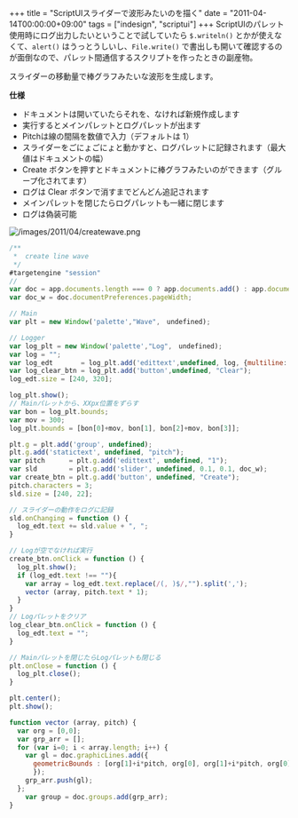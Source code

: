+++
title = "ScriptUIスライダーで波形みたいのを描く"
date = "2011-04-14T00:00:00+09:00"
tags = ["indesign", "scriptui"]
+++
ScriptUIのパレット使用時にログ出力したいということで試していたら  `$.writeln()` とかが使えなくて、`alert()` はうっとうしいし、`File.write()` で書出しも開いて確認するのが面倒なので、パレット間通信するスクリプトを作ったときの副産物。

スライダーの移動量で棒グラフみたいな波形を生成します。

**仕様**


  - ドキュメントは開いていたらそれを、なければ新規作成します
  - 実行するとメインパレットとログパレットが出ます
  - Pitchは線の間隔を数値で入力（デフォルトは 1）
  - スライダーをごにょごにょと動かすと、ログパレットに記録されます（最大値はドキュメントの幅）
  - Create ボタンを押すとドキュメントに棒グラフみたいのができます（グループ化されてます）
  - ログは Clear ボタンで消すまでどんどん追記されます
  - メインパレットを閉じたらログパレットも一緒に閉じます
  - ログは偽装可能

![/images/2011/04/createwave.png](/images/2011/04/createwave.png)

```js
/**
 *  create line wave
 */
#targetengine "session"
// 
var doc = app.documents.length === 0 ? app.documents.add() : app.documents[0];
var doc_w = doc.documentPreferences.pageWidth;

// Main
var plt = new Window('palette',"Wave",　undefined);

// Logger
var log_plt = new Window('palette',"Log",　undefined);
var log = "";
var log_edt       = log_plt.add('edittext',undefined, log, {multiline: true});
var log_clear_btn = log_plt.add('button',undefined, "Clear");
log_edt.size = [240, 320];

log_plt.show();
// Mainパレットから、XXpx位置をずらす
var bon = log_plt.bounds;
var mov = 300; 
log_plt.bounds = [bon[0]+mov, bon[1], bon[2]+mov, bon[3]];

plt.g = plt.add('group', undefined);
plt.g.add('statictext', undefined, "pitch");
var pitch      = plt.g.add('edittext', undefined, "1");
var sld        = plt.g.add('slider', undefined, 0.1, 0.1, doc_w);
var create_btn = plt.g.add('button', undefined, "Create");
pitch.characters = 3;
sld.size = [240, 22];

// スライダーの動作をログに記録
sld.onChanging = function () {
  log_edt.text += sld.value + ", ";
}

// Logが空でなければ実行
create_btn.onClick = function () {
  log_plt.show();
  if (log_edt.text !== ""){
    var array = log_edt.text.replace(/(, )$/,"").split(',');
    vector (array, pitch.text * 1);
  }
}
// Logパレットをクリア
log_clear_btn.onClick = function () {
  log_edt.text = "";
}

// Mainパレットを閉じたらLogパレットも閉じる
plt.onClose = function () {
  log_plt.close();
}

plt.center();
plt.show();

function vector (array, pitch) {
  var org = [0,0];
  var grp_arr = [];  
  for (var i=0; i < array.length; i++) {
    var gl = doc.graphicLines.add({
      geometricBounds : [org[1]+i*pitch, org[0], org[1]+i*pitch, org[0]+array[i]]
      });
    grp_arr.push(gl);
  };
    var group = doc.groups.add(grp_arr);
}
```